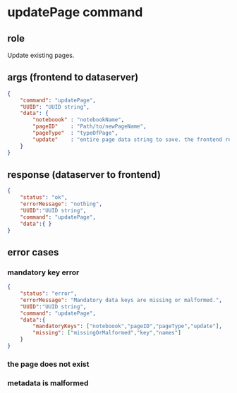 # updatePage command
## role
 Update existing pages.

## args (frontend to dataserver)
```json
{
    "command": "updatePage",
    "UUID": "UUID string",
    "data": {
        "noteboook" : "notebookName",
        "pageID"    : "Path/to/newPageName",
        "pageType"  : "typeOfPage",
        "update"    : "entire page data string to save. the frontend responsible for the integrality",
    }
}
```

## response (dataserver to frontend)
```json
{
    "status": "ok",
    "errorMessage": "nothing",
    "UUID":"UUID string",
    "command": "updatePage",
    "data":{ }
}
```

## error cases
### mandatory key error
```json
{
    "status": "error",
    "errorMessage": "Mandatory data keys are missing or malformed.",
    "UUID":"UUID string",
    "command": "updatePage",
    "data":{
        "mandatoryKeys": ["noteboook","pageID","pageType","update"],
        "missing": ["missingOrMalformed","key","names"]
    }
}
```

### the page does not exist


### metadata is malformed





